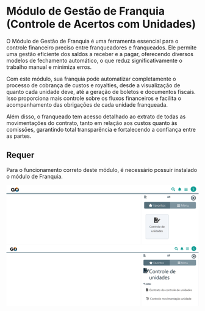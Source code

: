 # Módulo de Gestão de Franquia (Controle de Acertos com Unidades)

O Módulo de Gestão de Franquia é uma ferramenta essencial para o controle financeiro preciso entre franqueadores e franqueados. Ele permite uma gestão eficiente dos saldos a receber e a pagar, oferecendo diversos modelos de fechamento automático, o que reduz significativamente o trabalho manual e minimiza erros.

Com este módulo, sua franquia pode automatizar completamente o processo de cobrança de custos e royalties, desde a visualização de quanto cada unidade deve, até a geração de boletos e documentos fiscais. Isso proporciona mais controle sobre os fluxos financeiros e facilita o acompanhamento das obrigações de cada unidade franqueada.

Além disso, o franqueado tem acesso detalhado ao extrato de todas as movimentações do contrato, tanto em relação aos custos quanto às comissões, garantindo total transparência e fortalecendo a confiança entre as partes.

## Requer

Para o funcionamento correto deste módulo, é necessário possuir instalado o módulo de Franquia.

![](https://github.com/Gestao-Online/public-docs/blob/8a40d6747bd5689f2f4c10fd4de77b501243328e/erp-v2/marketplace/extensions/br.com.gestao-online.module.gestao-franquia/assets/modulo_gestao_franquia_01.png?raw=true)
![](https://github.com/Gestao-Online/public-docs/blob/8a40d6747bd5689f2f4c10fd4de77b501243328e/erp-v2/marketplace/extensions/br.com.gestao-online.module.gestao-franquia/assets/modulo_gestao_franquia_02.png?raw=true)